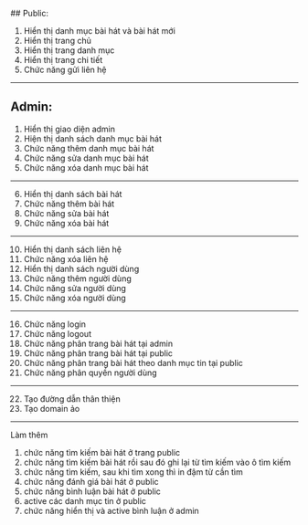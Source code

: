 ##﻿ Public:
1.	Hiển thị danh mục bài hát và bài hát mới
2.	Hiển thị trang chủ
3.	Hiển thị trang danh mục
4.	Hiển thị trang chi tiết
5.	Chức năng gửi liên hệ
----------------------------------------------
## Admin:
1.	Hiển thị giao diện admin
2.	Hiện thị danh sách danh mục bài hát
3.	Chức năng thêm danh mục bài hát
4.	Chức năng sửa danh mục bài hát
5.	Chức năng xóa danh mục bài hát
------------------------------
6.	Hiển thị danh sách bài hát
7.	Chức năng thêm bài hát
8.	Chức năng sửa bài hát
9.	Chức năng xóa bài hát
--------------------------------
10.	Hiển thị danh sách liên hệ
11.	Chức năng xóa liên hệ
12.	Hiển thị danh sách người dùng
13.	Chức năng thêm người dùng
14.	Chức năng sửa người dùng
15.	Chức năng xóa người dùng
------------------------------------------
16.	Chức năng login
17.	Chức năng logout
18.	Chức năng phân trang bài hát tại admin
19.	Chức năng phân trang bài hát tại public
20.	Chức năng phân trang bài hát theo danh mục tin tại public
21.	Chức năng phân quyền người dùng
---------------------------------------------------
22.	Tạo đường dẫn thân thiện
23.	Tạo domain ảo
----------------------------------------------------------
Làm thêm
1. chức năng tìm kiếm bài hát ở trang public
2. chức năng tìm kiếm bài hát rồi sau đó ghi lại từ tìm kiếm vào ô tìm kiếm
3. chức năng tìm kiếm, sau khi tìm xong thì in đậm từ cần tìm
4. chức năng đánh giá bài hát ở public
5. chức năng bình luận bài hát ở public
5. active các danh mục tin ở public
6. chức năng hiển thị và active bình luận ở admin


